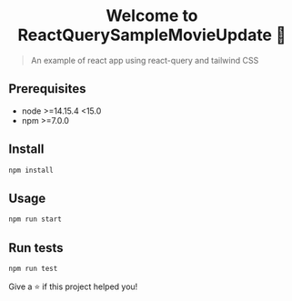 <h1 align="center">Welcome to ReactQuerySampleMovieUpdate 👋</h1>
<p>
  
</p>

> An example of react app using react-query and tailwind CSS

## Prerequisites

- node >=14.15.4 <15.0
- npm >=7.0.0

## Install

```sh
npm install
```

## Usage

```sh
npm run start
```

## Run tests

```sh
npm run test
```



Give a ⭐️ if this project helped you!
